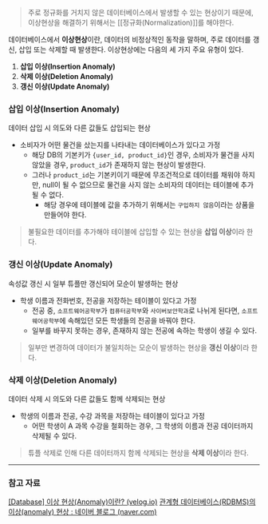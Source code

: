 >주로 정규화를 거치지 않은 데이터베이스에서 발생할 수 있는 현상이기 때문에, 이상현상을 해결하기 위해서는 [[정규화(Normalization)]]를 해야한다.

데이터베이스에서 **이상현상**이란, 데이터의 비정상적인 동작을 말하며, 주로 데이터를 갱신, 삽입 또는 삭제할 때 발생한다.
이상현상에는 다음의 세 가지 주요 유형이 있다.
1. **삽입 이상(Insertion Anomaly)**
2. **삭제 이상(Deletion Anomaly)**
3. **갱신 이상(Update Anomaly)**
### 삽입 이상(Insertion Anomaly)
데이터 삽입 시 의도와 다른 값들도 삽입되는 현상
- 소비자가 어떤 물건을 샀는지를 나타내는 데이터베이스가 있다고 가정
	- 해당 DB의 기본키가 `{user_id, product_id}`인 경우, 소비자가 물건을 사지 않았을 경우, `product_id`가 존재하지 않는 현상이 발생한다.
	- 그러나 `product_id`는 기본키이기 때문에 무조건적으로 데이터를 채워야 하지만, null이 될 수 없으므로 물건을 사지 않는 소비자의 데이터는 테이블에 추가될 수 없다.
		- 해당 경우에 테이블에 값을 추가하기 위해서는 `구입하지 않음`이라는 상품을 만들어야 한다.

>불필요한 데이터를 추가해야 테이블에 삽입할 수 있는 현상을 **삽입 이상**이라 한다.

### 갱신 이상(Update Anomaly)
속성값 갱신 시 일부 튜플만 갱신되어 모순이 발생하는 현상
- 학생 이름과 전화번호, 전공을 저장하는 테이블이 있다고 가정
	- 전공 중, `소프트웨어공학부`가 `컴퓨터공학부`와 `사이버보안학과`로 나뉘게 된다면, `소프트웨어공학부`에 속해있던 모든 학생들의 전공을 바꿔야 한다.
	- 일부를 바꾸지 못하는 경우, 존재하지 않는 전공에 속하는 학생이 생길 수 있다.

>일부만 변경하여 데이터가 불일치하는 모순이 발생하는 현상을 **갱신 이상**이라 한다.
### 삭제 이상(Deletion Anomaly)
데이터 삭제 시 의도와 다른 값들도 함께 삭제되는 현상
- 학생의 이름과 전공, 수강 과목을 저장하는 테이블이 있다고 가정
	- 어떤 학생이 A 과목 수강을 철회하는 경우, 그 학생의 이름과 전공 데이터까지 삭제될 수 있다.

>튜플 삭제로 인해 다른 데이터까지 함께 삭제되는 현상을 **삭제 이상**이라 한다.

---
### 참고 자료
[[Database] 이상 현상(Anomaly)이란? (velog.io)](https://velog.io/@sukyeongs/Database-Anomaly)
[관계형 데이터베이스(RDBMS)의 이상(anomaly) 현상 : 네이버 블로그 (naver.com)](https://m.blog.naver.com/gluestuck/221711573210)



